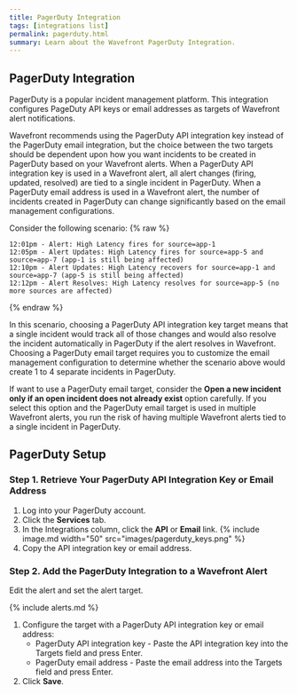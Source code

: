 ```yaml
---
title: PagerDuty Integration
tags: [integrations list]
permalink: pagerduty.html
summary: Learn about the Wavefront PagerDuty Integration.
---
```

## PagerDuty Integration

PagerDuty is a popular incident management platform. This integration configures PageDuty API keys or email addresses as targets of Wavefront alert notifications.

Wavefront recommends using the PagerDuty API integration key instead of the PagerDuty email integration, but the choice between the two targets should be dependent upon how you want incidents to be created in PagerDuty based on your Wavefront alerts. When a PagerDuty API integration key is used in a Wavefront alert, all alert changes (firing, updated, resolved) are tied to a single incident in PagerDuty. When a PagerDuty email address is used in a Wavefront alert, the number of incidents created in PagerDuty can change significantly based on the email management configurations.

Consider the following scenario:
{% raw %}
```
12:01pm - Alert: High Latency fires for source=app-1
12:05pm - Alert Updates: High Latency fires for source=app-5 and source=app-7 (app-1 is still being affected)
12:10pm - Alert Updates: High Latency recovers for source=app-1 and source=app-7 (app-5 is still being affected)
12:12pm - Alert Resolves: High Latency resolves for source=app-5 (no more sources are affected)
```
{% endraw %}

In this scenario, choosing a PagerDuty API integration key target means that a single incident would track all of those changes and would also resolve the incident automatically in PagerDuty if the alert resolves in Wavefront. Choosing a PagerDuty email target requires you to customize the email management configuration to determine whether the scenario above would create 1 to 4 separate incidents in PagerDuty.

If want to use a PagerDuty email target, consider the **Open a new incident only if an open incident does not already exist** option carefully. If you select this option and the PagerDuty email target is used in multiple Wavefront alerts, you run the risk of having multiple Wavefront alerts tied to a single incident in PagerDuty.

## PagerDuty Setup



### Step 1. Retrieve Your PagerDuty API Integration Key or Email Address

1. Log into your PagerDuty account.
1. Click the **Services** tab.
1. In the Integrations column, click the **API** or **Email** link.
{% include image.md width="50" src="images/pagerduty_keys.png" %}
1. Copy the API integration key or email address.

### Step 2. Add the PagerDuty Integration to a Wavefront Alert

Edit the alert and set the alert target.

{% include alerts.md %}
1. Configure the target with a PagerDuty API integration key or email address:
   - PagerDuty API integration key - Paste the API integration key into the Targets field and press Enter.
   - PagerDuty email address - Paste the email address into the Targets field and press Enter.
1. Click **Save**.

